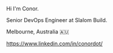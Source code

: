 Hi I'm Conor.

Senior DevOps Engineer at Slalom Build.

Melbourne, Australia 🇦🇺

https://www.linkedin.com/in/conordot/

<!---
conordot/conordot is a ✨ special ✨ repository because its `README.md` (this file) appears on your GitHub profile.
You can click the Preview link to take a look at your changes.
--->

